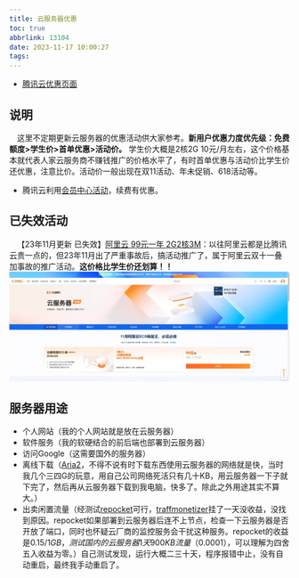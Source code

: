 ```yaml
---
title: 云服务器优惠
toc: true
abbrlink: 13104
date: 2023-11-17 10:00:27
tags:
---
```


- [腾讯云优惠页面](https://cloud.tencent.com/act/new?fromSource=gwzcw.4325959.4325959.4325959&utm_medium=cps&utm_id=gwzcw.4325959.4325959.4325959&cps_key=baa84ded7a9778d3aa1addcd4fbb8b24)


## 说明
&emsp;这里不定期更新云服务器的优惠活动供大家参考。__新用户优惠力度优先级：免费额度>学生价>首单优惠>活动价。__ 学生价大概是2核2G 10元/月左右，这个价格基本就代表人家云服务商不赚钱推广的价格水平了，有时首单优惠与活动价比学生价还优惠，注意比价。活动价一般出现在双11活动、年未促销、618活动等。

- 腾讯云利用[会员中心活动](https://cloud.tencent.com/act/pro/yunmember)，续费有优惠。

## 已失效活动
&emsp;【23年11月更新 已失效】[阿里云 99元一年 2G2核3M](https://www.aliyun.com/preview/promotion/allinaliyun/2023ECS?userCode=pkzf7btf)：以往阿里云都是比腾讯云贵一点的，但23年11月出了严重事故后，搞活动推广了，属于阿里云双十一叠加事故的推广活动。__这价格比学生价还划算！！__
![阿里云优惠2311](/blog_images/未分类/阿里云优惠2311.webp)


## 服务器用途
- 个人网站（我的个人网站就是放在云服务器）
- 软件服务（我的软硬结合的前后端也部署到云服务器）
- 访问Google（这需要国外的服务器）
- 离线下载（[Aria2](https://github.com/ziahamza/webui-aria2)，不得不说有时下载东西使用云服务器的网络就是快，当时我几个三四G的玩意，用自己公司网络死活只有几十KB，用云服务器一下子就下完了，然后再从云服务器下载到我电脑，快多了。除此之外用途其实不算大。）
- 出卖闲置流量（经测试[repocket](https://link.repocket.co/nTBu)可行，[traffmonetizer](https://traffmonetizer.com/?aff=1642977)挂了一天没收益，没找到原因。repocket如果部署到云服务器后连不上节点，检查一下云服务器是否开放了端口，同时也怀疑云厂商的监控服务会干扰这种服务。repocket的收益是$0.15/1GB，测试国内的云服务器1天900KB流量（$0.0001），可以理解为四舍五入收益为零。）自己测试发现，运行大概二三十天，程序报错中止，没有自动重启，最终我手动重启了。
